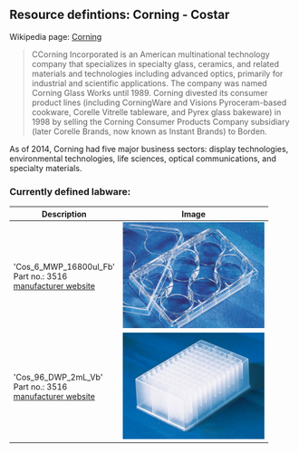
## Resource defintions: Corning - Costar

Wikipedia page: [Corning](https://en.wikipedia.org/wiki/Corning_Inc.)

> CCorning Incorporated is an American multinational technology company that specializes in specialty glass, ceramics, and related materials and technologies including advanced optics, primarily for industrial and scientific applications. The company was named Corning Glass Works until 1989. Corning divested its consumer product lines (including CorningWare and Visions Pyroceram-based cookware, Corelle Vitrelle tableware, and Pyrex glass bakeware) in 1998 by selling the Corning Consumer Products Company subsidiary (later Corelle Brands, now known as Instant Brands) to Borden.

As of 2014, Corning had five major business sectors: display technologies, environmental technologies, life sciences, optical communications, and specialty materials.

### Currently defined labware:

| Description               | Image              |
|--------------------|--------------------|
| 'Cos_6_MWP_16800ul_Fb'<br>Part no.: 3516<br>[manufacturer website](https://ecatalog.corning.com/life-sciences/b2b/UK/en/Microplates/Assay-Microplates/96-Well-Microplates/Costar%C2%AE-Multiple-Well-Cell-Culture-Plates/p/3516) | <img src="ims/Cos_6_MWP_16800ul_Fb.jpg" alt="Cos_6_MWP_16800ul_Fb" width="250"/> | `Cos_6_MWP_16800ul_Fb` |
| 'Cos_96_DWP_2mL_Vb'<br>Part no.: 3516<br>[manufacturer website](https://ecatalog.corning.com/life-sciences/b2b/UK/en/Microplates/Assay-Microplates/96-Well-Microplates/Costar%C2%AE-Multiple-Well-Cell-Culture-Plates/p/3516) | <img src="ims/Cos_96_DWP_2mL_Vb.jpg" alt="Cos_96_DWP_2mL_Vb" width="250"/> | `Cos_96_DWP_2mL_Vb` |